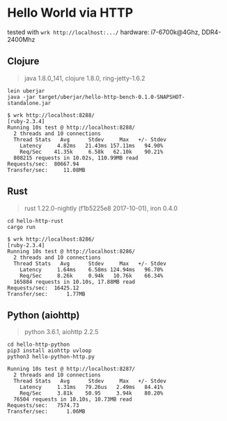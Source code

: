 # Hello World via HTTP

tested with `wrk http://localhost:.../`
hardware: i7-6700k@4Ghz, DDR4-2400Mhz

## Clojure

> java 1.8.0_141, clojure 1.8.0, ring-jetty-1.6.2

```
lein uberjar
java -jar target/uberjar/hello-http-bench-0.1.0-SNAPSHOT-standalone.jar
```

```
$ wrk http://localhost:8288/                                                                                                                                                                         [ruby-2.3.4]
Running 10s test @ http://localhost:8288/
  2 threads and 10 connections
  Thread Stats   Avg      Stdev     Max   +/- Stdev
    Latency     4.82ms   21.43ms 157.11ms   94.90%
    Req/Sec    41.35k     6.58k   62.10k    90.21%
  808215 requests in 10.02s, 110.99MB read
Requests/sec:  80667.94
Transfer/sec:     11.08MB
```

## Rust

> rust 1.22.0-nightly (f1b5225e8 2017-10-01), iron 0.4.0

```
cd hello-http-rust
cargo run
```

```
$ wrk http://localhost:8286/                                                                                                                                                                         [ruby-2.3.4]
Running 10s test @ http://localhost:8286/
  2 threads and 10 connections
  Thread Stats   Avg      Stdev     Max   +/- Stdev
    Latency     1.64ms    6.58ms 124.94ms   96.70%
    Req/Sec     8.26k     0.94k   10.76k    66.34%
  165884 requests in 10.10s, 17.88MB read
Requests/sec:  16425.12
Transfer/sec:      1.77MB
```

## Python (aiohttp)

> python 3.6.1, aiohttp 2.2.5

```
cd hello-http-python
pip3 install aiohttp uvloop
python3 hello-python-http.py
```

```
Running 10s test @ http://localhost:8287/
  2 threads and 10 connections
  Thread Stats   Avg      Stdev     Max   +/- Stdev
    Latency     1.31ms   79.26us   2.49ms   84.41%
    Req/Sec     3.81k    50.95     3.94k    80.20%
  76504 requests in 10.10s, 10.73MB read
Requests/sec:   7574.73
Transfer/sec:      1.06MB
```
